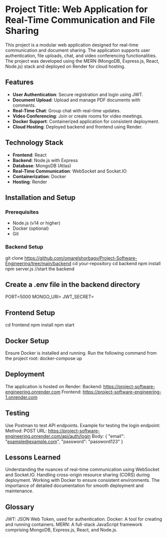 # Project Title: Web Application for Real-Time Communication and File Sharing

This project is a modular web application designed for real-time communication and document sharing. The application supports user authentication, file uploads, chat, and video conferencing functionalities. The project was developed using the MERN (MongoDB, Express.js, React, Node.js) stack and deployed on Render for cloud hosting.

## Features
- **User Authentication**: Secure registration and login using JWT.
- **Document Upload**: Upload and manage PDF documents with comments.
- **Real-Time Chat**: Group chat with real-time updates.
- **Video Conferencing**: Join or create rooms for video meetings.
- **Docker Support**: Containerized application for consistent deployment.
- **Cloud Hosting**: Deployed backend and frontend using Render.

## Technology Stack
- **Frontend**: React
- **Backend**: Node.js with Express
- **Database**: MongoDB (Atlas)
- **Real-Time Communication**: WebSocket and Socket.IO
- **Containerization**: Docker
- **Hosting**: Render

## Installation and Setup
### Prerequisites
- Node.js (v14 or higher)
- Docker (optional)
- Git

### Backend Setup
git clone https://github.com/omarelshorbagy/Project-Software-Engineering/tree/main/backend
   cd your-repository
   cd backend
   npm install
   npm server.js //start the backend
 ## Create a .env file in the backend directory
 PORT=5000
 MONGO_URI=<your-mongodb-atlas-uri>
 JWT_SECRET=<your-jwt-secret>
## Frontend Setup
cd frontend
npm install
npm start
## Docker Setup
Ensure Docker is installed and running.
Run the following command from the project root:
   docker-compose up

## Deployment
The application is hosted on Render:
Backend: https://project-software-engineering.onrender.com
Frontend: https://project-software-engineering-1.onrender.com   

## Testing
Use Postman to test API endpoints.
Example for testing the login endpoint:
Method: POST
URL: https://project-software-engineering.onrender.com/api/auth/login
Body:
{
  "email": "example@example.com",
  "password": "password123"
}

## Lessons Learned
Understanding the nuances of real-time communication using WebSocket and Socket.IO.
Handling cross-origin resource sharing (CORS) during deployment.
Working with Docker to ensure consistent environments.
The importance of detailed documentation for smooth deployment and maintenance.

## Glossary
JWT: JSON Web Token, used for authentication.
Docker: A tool for creating and running containers.
MERN: A full-stack JavaScript framework comprising MongoDB, Express.js, React, and Node.js.


 

   
